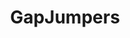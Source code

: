 ---
blog: https://medium.com/@gapjumpers
facebook: https://facebook.com/GapJumpers
linkedin: https://linkedin.com/company/gapjumpers
logohandle: gapjumpersme
sort: gapjumpers
title: GapJumpers
twitter: https://x.com/gapjumpers
website: https://www.gapjumpers.me/
---